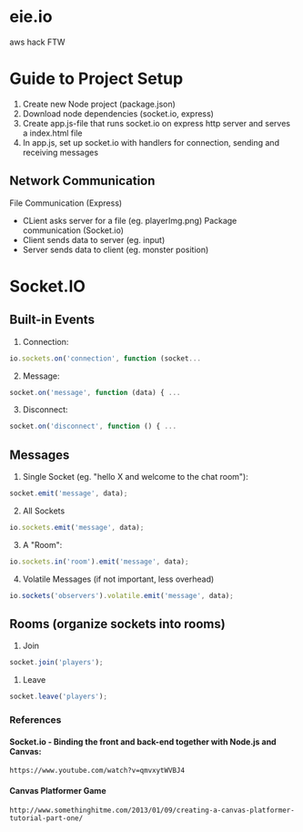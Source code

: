 # eie.io
aws hack
FTW

# Guide to Project Setup
1. Create new Node project (package.json)
2. Download node dependencies (socket.io, express)
3. Create app.js-file that runs socket.io on express http server and serves a index.html file
4. In app.js, set up socket.io with handlers for connection, sending and receiving messages

## Network Communication
File Communication (Express)
- CLient asks server for a file (eg. playerImg.png)
Package communication (Socket.io)
- Client sends data to server (eg. input)
- Server sends data to client (eg. monster position)

# Socket.IO

## Built-in Events

1. Connection:
```javascript 
io.sockets.on('connection', function (socket...
```
2. Message: 
```javascript 
socket.on('message', function (data) { ...
```
3. Disconnect: 
```javascript 
socket.on('disconnect', function () { ...
```

## Messages
1. Single Socket (eg. "hello X and welcome to the chat room"):
```javascript 
socket.emit('message', data);
```
2. All Sockets
```javascript 
io.sockets.emit('message', data);
```
3. A "Room":
```javascript 
io.sockets.in('room').emit('message', data);
```
4. Volatile Messages (if not important, less overhead)
```javascript 
io.sockets('observers').volatile.emit('message', data);
```

## Rooms (organize sockets into rooms)
1. Join
```javascript
socket.join('players');
```
1. Leave
```javascript
socket.leave('players');
```

### References

#### Socket.io - Binding the front and back-end together with Node.js and Canvas: 
```
https://www.youtube.com/watch?v=qmvxytWVBJ4
```
#### Canvas Platformer Game
```
http://www.somethinghitme.com/2013/01/09/creating-a-canvas-platformer-tutorial-part-one/
```
